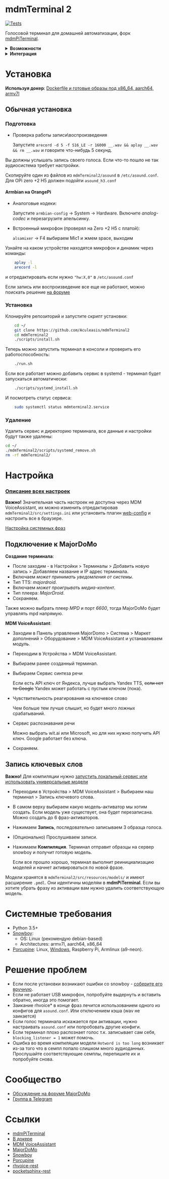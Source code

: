 # mdmTerminal 2
[![Tests](https://github.com/Aculeasis/mdmTerminal2/actions/workflows/tests.yml/badge.svg?branch=master)](https://github.com/Aculeasis/mdmTerminal2/actions/workflows/tests.yml)

Голосовой терминал для домашней автоматизации, форк [mdmPiTerminal](https://github.com/devoff/mdmPiTerminal).

<details><summary><b>Возможности</b></summary>

- Запуск распознавания по любым ключевым словам.
- Передача команд на сервер.
- Поддержка [MajorDroid API](https://mjdm.ru/forum/viewtopic.php?f=5&t=518) (sayReply, ask etc.).
- [Отправка уведомлений](https://github.com/Aculeasis/mdmTerminal2/wiki/callback) на сервер.
- [Работа через прокси](https://github.com/Aculeasis/mdmTerminal2/wiki/proxy).
- [Модули](https://github.com/Aculeasis/mdmTerminal2/wiki/modules).
- [Плагины](https://github.com/Aculeasis/mdmTerminal2/wiki/plugins).
</details>

<details><summary><b>Интеграция</b></summary>

- [MajorDoMo](https://github.com/sergejey/majordomo): [MDM VoiceAssistant](https://github.com/lanket/mdmPiTerminalModule).
- [intraHouse](https://github.com/intrahouseio): [plugin-voiceterminal](https://github.com/intrahouseio/intraHouse.plugin-voiceterminal) (WIP).
- [Home Assistant](https://home-assistant.io/): Через [плагин](https://github.com/netman1ac/mdmt2-mqtt) для поддержки MQTT.
- [Приложение под Android](https://github.com/Aculeasis/mdmt2-config-android).
- Google Home: Через [плагин](https://github.com/Aculeasis/mdmt2-google-assistant) (частично).
- [API документация](https://github.com/Aculeasis/mdmTerminal2/wiki/API-(draft)) (WIP).
</details>

# Установка
**Используя докер**: [Dockerfile и готовые образы под x86_64, aarch64, armv7l](https://github.com/Aculeasis/mdmt2-docker)

## Обычная установка
### Подготовка
- Проверка работы записи\воспроизведения

  Запустите `arecord -d 5 -f S16_LE -r 16000 __.wav && aplay __.wav && rm __.wav` и говорите что-нибудь 5 секунд.

Вы должны услышать запись своего голоса. Если что-то пошло не так аудиосистема требует настройки.

Скопируйте один из файлов из `mdmTerminal2/asound` в `/etc/asound.conf`. Для OPi zero +2 H5 должен подойти `asound_h3.conf
`
#### Armbian на OrangePi
- Аналоговые кодеки:

  Запустите `armbian-config` -> System -> Hardware. Включите *analog-codec* и перезагрузите апельсинку.
- Встроенный микрофон (проверял на Zero +2 H5 с платой):

  `alsamixer` -> F4 выбираем Mic1 и жмем space, выходим

Узнайте на каком устройстве находятся микрофон и динамик через команды:
```bash
    aplay -l
    arecord -l
```
и отредактировать если нужно `"hw:X,0"` в `/etc/asound.conf`

Если запись или воспроизведение все еще не работают, можно поискать решение [на форуме](https://mjdm.ru/forum/viewtopic.php?f=5&t=5460)

### Установка
Клонируйте репозиторий и запустите скрипт установки:
```bash
    cd ~/
    git clone https://github.com/Aculeasis/mdmTerminal2
    cd mdmTerminal2
    ./scripts/install.sh
```

Теперь можно запустить терминал в консоли и проверить его работоспособность:
```bash
    ./run.sh
```
Если все работает можно добавить сервис в systemd - терминал будет запускаться автоматически:
```bash
    ./scripts/systemd_install.sh
```
И посмотреть статус сервиса:
```bash
    sudo systemctl status mdmterminal2.service
```

### Удаление
Удалить сервис и директорию терминала, все данные и настройки будут также удалены:
```bash
cd ~/
./mdmTerminal2/scripts/systemd_remove.sh
rm -rf mdmTerminal2/
```

# Настройка
### [Описание всех настроек](https://github.com/Aculeasis/mdmTerminal2/wiki/settings.ini)
**Важно!** Значительная часть настроек не доступна через MDM VoiceAssistant, их можно изменить отредактировав `mdmTerminal2/src/settings.ini` или
установить плагин [web-config](https://github.com/Aculeasis/mdmt2-web-config) и настроить все в браузере.

[Настройка системных фраз](https://github.com/Aculeasis/mdmTerminal2/wiki/phrases.json)

## Подключение к MajorDoMo
**Создание терминала**:
- После заходим - в Настройки > Терминалы > Добавить новую запись > Добавляем название и IP адрес терминала.
- Включаем *может принимать уведомления от системы*.
- Тип TTS: *majordroid*.
- Включаем *может проигрывать медиа-контент*.
- Тип плеера: *MajorDroid*.
- Сохраняем.

Также можно выбрать плеер *MPD* и порт *6600*, тогда MajorDoMo будет управлять mpd напрямую.

**MDM VoiceAssistant**:
- Заходим в Панель управления MajorDomo > Система > Маркет дополнений > Оборудование > MDM VoiceAssistant и устанавливаем модуль.
- Переходим в Устройства > MDM VoiceAssistant.
- Выбираем ранее созданный терминал.
- Выбираем Сервис синтеза речи

  Если есть API ключ от Яндекса, лучше выбрать Yandex TTS, ~~если нет то Google~~ Yandex может работать с пустым ключом (пока).
- Чувствительность реагирования на ключевое слово

  Чем больше тем лучше слышит, но будет много ложных срабатываний.
- Сервис распознавания речи

  Можно выбрать wit.ai или Microsoft, но для них нужно получить API ключ. Google работает без ключа.
- Сохраняем.
## Запись ключевых слов
**Важно!** Для компиляции нужно [запустить локальный сервис или использовать универсальные модели](https://github.com/Aculeasis/mdmTerminal2/wiki/snowboy)

- Переходим в Устройства >  MDM VoiceAssistant > Выбираем наш терминал > Запись ключевого слова.
- В самом верху выбираем какую модель-активатор мы хотим создать. Если модель уже существует, она будет перезаписана. Можно создать до 6 фраз-активаторов.
- Нажимаем **Запись**, последовательно записываем 3 образца голоса.
- (Опционально) Прослушиваем записи.
- Нажимаем **Компиляция**. Терминал отправит образцы на сервер snowboy и получит готовую модель.

  Если все прошло хорошо, терминал выполнит реинициализацию моделей и начнет активироваться по новой фразе.

Модели хранятся в `mdmTerminal2/src/resources/models/` и имеют расширение `.pmdl`. Они идентичны моделям в **mdmPiTerminal**. Если вы хотите убрать фразу из активации вам нужно удалить соответствующую модель.

# Системные требования
- Python 3.5+
- [Snowboy](https://github.com/Aculeasis/mdmTerminal2/wiki/snowboy):
  - OS: Linux (рекомендую debian-based)
  - Architectures: armv7l, aarch64, x86_64
- [Porcupine](https://github.com/Aculeasis/mdmTerminal2/wiki/porcupine): Linux, [Windows](https://github.com/Aculeasis/mdmTerminal2/wiki/windows), Raspberry Pi, Armlinux (a9-neon).

# Решение проблем
- Если после установки возникают ошибки со snowboy - [соберите его вручную](https://github.com/Aculeasis/mdmTerminal2/wiki/snowboy#%D0%A1%D0%B1%D0%BE%D1%80%D0%BA%D0%B0-snowboy-_snowboydetectso).
- Если не работает USB микрофон, попробуйте выдернуть и вставить обратно, иногда это помогает.
- Заикание rhvoice* в конце фраз лечится использованием одного из конфигов для `asound.conf`. Или отключением кэша (wav не заикается)
- Если голос терминала искажается при активации, нужно настраивать `asound.conf` или попробовать другие конфиги.
- Если терминал плохо распознает голос т.к. записывает сам себя, `blocking_listener = 1` может помочь.
- Ошибка во время компиляции модели `Hotword is too long` возникает из-за того что в семпл попало слишком много
аудиоданных. Прослушайте соответствующие семплы, перепишите их и попробуйте снова.

# Сообщество
- [Обсуждение на форуме MajorDoMo](https://mjdm.ru/forum/viewtopic.php?f=5&t=5460)
- [Группа в Telegram](https://t.me/mdmPiTerminal)

# Ссылки
- [mdmPiTerminal](https://github.com/devoff/mdmPiTerminal)
- [В докере](https://github.com/Aculeasis/mdmt2-docker)
- [MDM VoiceAssistant](https://github.com/lanket/mdmPiTerminalModule)
- [MajorDoMo](https://github.com/sergejey/majordomo)
- [Snowboy](https://github.com/Kitt-AI/snowboy)
- [Porcupine](https://github.com/Picovoice/Porcupine)
- [rhvoice-rest](https://github.com/Aculeasis/rhvoice-rest)
- [pocketsphinx-rest](https://github.com/Aculeasis/pocketsphinx-rest)

